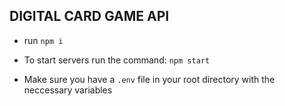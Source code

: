 ## DIGITAL CARD GAME API


- run `npm i`

- To start servers run the command: `npm start`

- Make sure you have a `.env` file in your root directory with the neccessary variables
